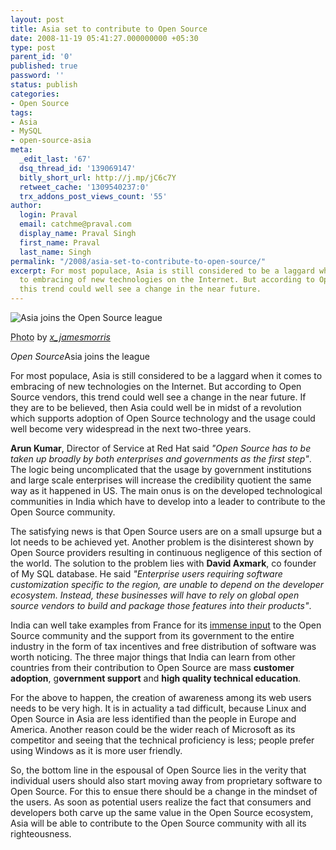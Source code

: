 ```yaml
---
layout: post
title: Asia set to contribute to Open Source
date: 2008-11-19 05:41:27.000000000 +05:30
type: post
parent_id: '0'
published: true
password: ''
status: publish
categories:
- Open Source
tags:
- Asia
- MySQL
- open-source-asia
meta:
  _edit_last: '67'
  dsq_thread_id: '139069147'
  bitly_short_url: http://j.mp/jC6c7Y
  retweet_cache: '1309540237:0'
  trx_addons_post_views_count: '55'
author:
  login: Praval
  email: catchme@praval.com
  display_name: Praval Singh
  first_name: Praval
  last_name: Singh
permalink: "/2008/asia-set-to-contribute-to-open-source/"
excerpt: For most populace, Asia is still considered to be a laggard when it comes
  to embracing of new technologies on the Internet. But according to Open Source vendors,
  this trend could well see a change in the near future.
---
```

<div class="figure"><img src="/static/2008/11/t-shirt-open-source-asia.jpg" alt="Asia joins the Open Source league" />
<p class="credit"><abbr class="type" title="Photograph">Photo</abbr> by <cite><a href="http://www.flickr.com/photos/x_jamesmorris/3015149645/">x_jamesmorris</a></cite></p>
<p class="caption"><em class="title">Open Source</em>Asia joins the league</p>
</div>

<p>For most populace, Asia is still considered to be a laggard when it comes to embracing of new technologies on the Internet. But according to Open Source vendors, this trend could well see a change in the near future. If they are to be believed, then Asia could well be in midst of a revolution which supports adoption of Open Source technology and the usage could well become very widespread in the next two-three years.</p>
<p><strong>Arun Kumar</strong>, Director of Service at Red Hat said <em>"Open Source has to be taken up broadly by both enterprises and governments as the first step"</em>. The logic being uncomplicated that the usage by government institutions and large scale enterprises will increase the credibility quotient the same way as it happened in US. The main onus is on the developed technological communities in India which have to develop into a leader to contribute to the Open Source community.</p>
<p>The satisfying news is that Open Source users are on a small upsurge but a lot needs to be achieved yet. Another problem is the disinterest shown by Open Source providers resulting in continuous negligence of this section of the world. The solution to the problem lies with <strong>David Axmark</strong>, co founder of My SQL database. He said <em>"Enterprise users requiring software customization specific to the region, are unable to depend on the developer ecosystem. Instead, these businesses will have to rely on global open source vendors to build and package those features into their products"</em>. </p>
<p>India can well take examples from France for its <a href="http://www.infoworld.com/article/04/07/09/HNfrancelendssupport_1.html">immense input</a> to the Open Source community and the support from its government to the entire industry in the form of tax incentives and free distribution of software was worth noticing. The three major things that India can learn from other countries from their contribution to Open Source are mass <strong>customer adoption</strong>, g<strong>overnment support</strong> and <strong>high quality technical education</strong>. </p>
<p>For the above to happen, the creation of awareness among its web users needs to be very high. It is in actuality a tad difficult, because Linux and Open Source in Asia are less identified than the people in Europe and America. Another reason could be the wider reach of Microsoft as its competitor and seeing that the technical proficiency is less; people prefer using Windows as it is more user friendly.</p>
<p>So, the bottom line in the espousal of Open Source lies in the verity that individual users should also start moving away from proprietary software to Open Source. For this to ensue there should be a change in the mindset of the users. As soon as potential users realize the fact that consumers and developers both carve up the same value in the Open Source ecosystem, Asia will be able to contribute to the Open Source community with all its righteousness.</p>

